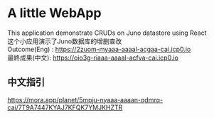# A little WebApp

This application demonstrate CRUDs on Juno datastore using React \
这个小应用演示了Juno数据库的增删查改 \
Outcome(Eng) : https://2zuom-myaaa-aaaal-acgaa-cai.icp0.io \
最終成果(中文): https://oio3g-riaaa-aaaal-acfva-cai.icp0.io 

## 中文指引
https://mora.app/planet/5mpju-nyaaa-aaaan-qdmrq-cai/7T9A7447KYAJ7KFQK7YMJKHZTR
